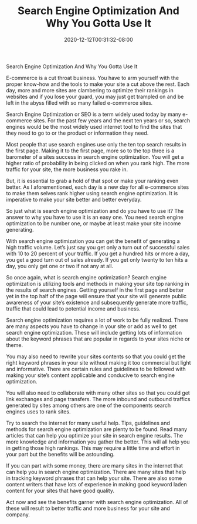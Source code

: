 ﻿---
title: "Search Engine Optimization And Why You Gotta Use It"
date: 2020-12-12T00:31:32-08:00
description: "webtraffic Tips for Web Success"
featured_image: "/images/webtraffic.jpg"
tags: ["webtraffic"]
---

Search Engine Optimization And Why You Gotta Use It


E-commerce is a cut throat business. You have to arm yourself with the proper know-how and the tools to make your site a cut above the rest. Each day, more and more sites are clambering to optimize their rankings in websites and if you lose your guard, you may just get trampled on and be left in the abyss filled with so many failed e-commerce sites.

Search Engine Optimization or SEO is a term widely used today by many e-commerce sites.  For the past few years and the next ten years or so, search engines would be the most widely used internet tool to find the sites that they need to go to or the product or information they need. 

Most people that use search engines use only the ten top search results in the first page. Making it to the first page, more so to the top three is a barometer of a sites success in search engine optimization. You will get a higher ratio of probability in being clicked on when you rank high. The more traffic for your site, the more business you rake in.

But, it is essential to grab a hold of that spot or make your ranking even better. As I aforementioned, each day is a new day for all e-commerce sites to make them selves rank higher using search engine optimization. It is imperative to make your site better and better everyday. 

So just what is search engine optimization and do you have to use it? The answer to why you have to use it is an easy one. You need search engine optimization to be number one, or maybe at least make your site income generating. 

With search engine optimization you can get the benefit of generating a high traffic volume. Let’s just say you get only a turn out of successful sales with 10 to 20 percent of your traffic. If you get a hundred hits or more a day, you get a good turn out of sales already. If you get only twenty to ten hits a day, you only get one or two if not any at all. 

So once again, what is search engine optimization? Search engine optimization is utilizing tools and methods in making your site top ranking in the results of search engines. Getting yourself in the first page and better yet in the top half of the page will ensure that your site will generate public awareness of your site’s existence and subsequently generate more traffic, traffic that could lead to potential income and business.

Search engine optimization requires a lot of work to be fully realized. There are many aspects you have to change in your site or add as well to get search engine optimization. These will include getting lots of information about the keyword phrases that are popular in regards to your sites niche or theme. 

You may also need to rewrite your sites contents so that you could get the right keyword phrases in your site without making it too commercial but light and informative. There are certain rules and guidelines to be followed with making your site’s content applicable and conducive to search engine optimization.

You will also need to collaborate with many other sites so that you could get link exchanges and page transfers. The more inbound and outbound traffics generated by sites among others are one of the components search engines uses to rank sites.

Try to search the internet for many useful help. Tips, guidelines and methods for search engine optimization are plenty to be found. Read many articles that can help you optimize your site in search engine results. The more knowledge and information you gather the better. This will all help you in getting those high rankings. This may require a little time and effort in your part but the benefits will be astounding. 

If you can part with some money, there are many sites in the internet that can help you in search engine optimization. There are many sites that help in tracking keyword phrases that can help your site. There are also some content writers that have lots of experience in making good keyword laden content for your sites that have good quality.

Act now and see the benefits garner with search engine optimization. All of these will result to better traffic and more business for your site and company. 








